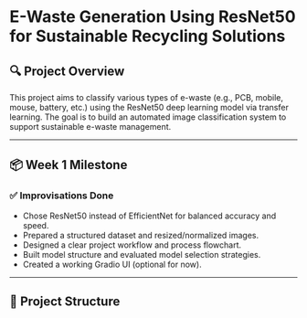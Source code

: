 # E-Waste Generation Using ResNet50 for Sustainable Recycling Solutions

## 🔍 Project Overview
This project aims to classify various types of e-waste (e.g., PCB, mobile, mouse, battery, etc.) using the ResNet50 deep learning model via transfer learning. The goal is to build an automated image classification system to support sustainable e-waste management.

---

## 📦 Week 1 Milestone

### ✅ Improvisations Done
- Chose ResNet50 instead of EfficientNet for balanced accuracy and speed.
- Prepared a structured dataset and resized/normalized images.
- Designed a clear project workflow and process flowchart.
- Built model structure and evaluated model selection strategies.
- Created a working Gradio UI (optional for now).

---

## 📁 Project Structure



